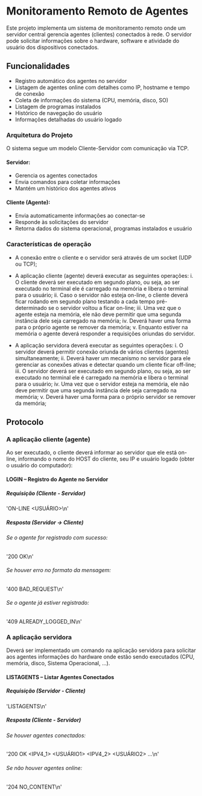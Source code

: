 # Monitoramento Remoto de Agentes
Este projeto implementa um sistema de monitoramento remoto onde um servidor central gerencia agentes (clientes) conectados à rede. O servidor pode solicitar informações sobre o hardware, software e atividade do usuário dos dispositivos conectados.

## Funcionalidades
* Registro automático dos agentes no servidor
* Listagem de agentes online com detalhes como IP, hostname e tempo de conexão
* Coleta de informações do sistema (CPU, memória, disco, SO)
* Listagem de programas instalados
* Histórico de navegação do usuário
* Informações detalhadas do usuário logado

### Arquitetura do Projeto
O sistema segue um modelo Cliente-Servidor com comunicação via TCP.

#### Servidor:
* Gerencia os agentes conectados
* Envia comandos para coletar informações
* Mantém um histórico dos agentes ativos

#### Cliente (Agente):
* Envia automaticamente informações ao conectar-se
* Responde às solicitações do servidor
* Retorna dados do sistema operacional, programas instalados e usuário

### Características de operação
* A conexão entre o cliente e o servidor será através de um socket (UDP ou TCP);
* A aplicação cliente (agente) deverá executar as seguintes operações:
i. O cliente deverá ser executado em segundo plano, ou seja, ao ser executado no terminal ele é carregado na memória e libera o terminal para o usuário;
ii. Caso o servidor não esteja on-line, o cliente deverá ficar rodando em segundo plano testando a cada tempo pré-determinado se o servidor voltou a ficar on-line;
iii. Uma vez que o agente esteja na memória, ele não deve permitir que uma segunda instância dele seja carregado na memória;
iv. Deverá haver uma forma para o próprio agente se remover da memória;
v. Enquanto estiver na memória o agente deverá responder a requisições oriundas do servidor.

* A aplicação servidora deverá executar as seguintes operações:
i. O servidor deverá permitir conexão oriunda de vários clientes (agentes) simultaneamente;
ii. Deverá haver um mecanismo no servidor para ele gerenciar as conexões ativas e detectar quando um cliente ficar off-line;
iii. O servidor deverá ser executado em segundo plano, ou seja, ao ser executado no terminal ele é carregado na memória e libera o terminal para o usuário;
iv. Uma vez que o servidor esteja na memória, ele não deve permitir que uma segunda instância dele seja carregado na memória;
v. Deverá haver uma forma para o próprio servidor se remover da memória;

## Protocolo
### A aplicação cliente (agente)        
Ao ser executado, o cliente deverá informar ao servidor que ele está on-line, informando o nome do HOST do cliente, seu IP e usuário logado (obter o usuário do computador):

#### LOGIN – Registro do Agente no Servidor
##### Requisição (Cliente - Servidor)
'ON-LINE <NOMEHOST> <IPV4> <USUÁRIO>\n'
##### Resposta (Servidor → Cliente)
###### Se o agente for registrado com sucesso:
'200 OK\n'
###### Se houver erro no formato da mensagem:
'400 BAD_REQUEST\n'
###### Se o agente já estiver registrado:
'409 ALREADY_LOGGED_IN\n'

### A aplicação servidora
Deverá ser implementado um comando na aplicação servidora para solicitar aos agentes informações do hardware onde estão sendo executados (CPU, memória, disco, Sistema Operacional, ...).

#### LISTAGENTS – Listar Agentes Conectados
##### Requisição (Servidor - Cliente)
'LISTAGENTS\n'
##### Resposta (Cliente - Servidor)
###### Se houver agentes conectados:
'200 OK <MAQUINA1> <IPV4_1> <USUÁRIO1> <TEMPO1> <MAQUINA2> <IPV4_2> <USUÁRIO2> <TEMPO2> ...\n'
###### Se não houver agentes online:
'204 NO_CONTENT\n'








